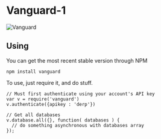 # Vanguard-1

![Vanguard](http://upload.wikimedia.org/wikipedia/commons/thumb/7/7f/Vanguard_1.jpg/250px-Vanguard_1.jpg)

## Using

You can get the most recent stable version through NPM

    npm install vanguard

To use, just require it, and do stuff.

    // Must first authenticate using your account's API key
    var v = require('vanguard')
    v.authenticate({apikey : 'derp'})

	// Get all databases
    v.database.all({}, function( databases ) {
      // do something asynchronous with databases array
    });
